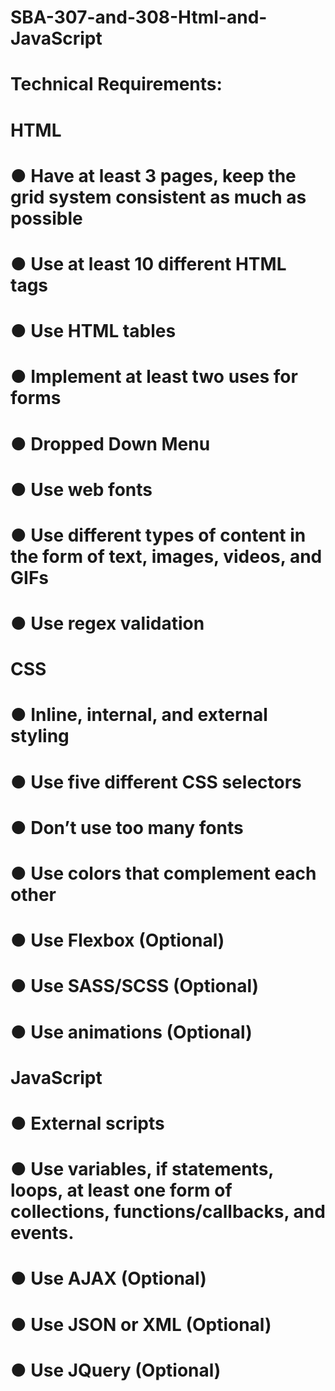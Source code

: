 # SBA-307-and-308-Html-and-JavaScript

# Technical Requirements:
# HTML
# ● Have at least 3 pages, keep the grid system consistent as much as possible
# ● Use at least 10 different HTML tags
# ● Use HTML tables
# ● Implement at least two uses for forms
# ● Dropped Down Menu
# ● Use web fonts
# ● Use different types of content in the form of text, images, videos, and GIFs
# ● Use regex validation

# CSS
# ● Inline, internal, and external styling
# ● Use five different CSS selectors
# ● Don’t use too many fonts
# ● Use colors that complement each other
# ● Use Flexbox (Optional)
# ● Use SASS/SCSS (Optional)
# ● Use animations (Optional)

# JavaScript
# ● External scripts
# ● Use variables, if statements, loops, at least one form of collections, functions/callbacks, and events.
# ● Use AJAX (Optional)
# ● Use JSON or XML (Optional)
# ● Use JQuery (Optional)
